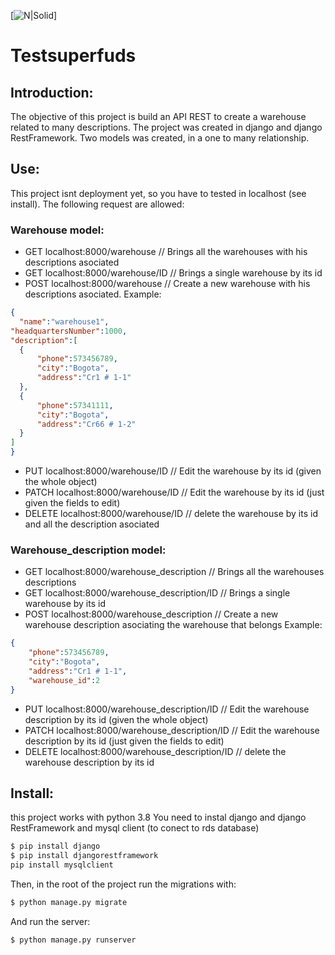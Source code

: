 [![N|Solid](https://yt3.ggpht.com/ytc/AAUvwngTXEE_ZlhGUFxfLZWeNj4onBXUI7lVHvLwi0O1mQ=s900-c-k-c0x00ffffff-no-rj)]
# Testsuperfuds

## Introduction:
The objective of this project is build an API REST to create a warehouse related to many descriptions. The project was created in django and django RestFramework. Two models was created, in a one to many relationship.

## Use:
This project isnt deployment yet, so you have to tested in localhost (see install). The following request are allowed:

### Warehouse model:
-  GET localhost:8000/warehouse // Brings all the warehouses with his descriptions asociated
-  GET localhost:8000/warehouse/ID // Brings a single warehouse by its id
-  POST localhost:8000/warehouse // Create a new warehouse with his descriptions asociated.
      Example:
```json
{
  "name":"warehouse1",
"headquartersNumber":1000,
"description":[
  {
      "phone":573456789,
      "city":"Bogota",
      "address":"Cr1 # 1-1"
  },
  {
      "phone":57341111,
      "city":"Bogota",
      "address":"Cr66 # 1-2"
  }
]
}
```
- PUT localhost:8000/warehouse/ID // Edit the warehouse by its id (given the whole object)
- PATCH localhost:8000/warehouse/ID // Edit the warehouse by its id (just given the fields to edit)
- DELETE localhost:8000/warehouse/ID // delete the warehouse by its id and all the description asociated

### Warehouse_description model:
-  GET localhost:8000/warehouse_description // Brings all the warehouses descriptions
-  GET localhost:8000/warehouse_description/ID // Brings a single warehouse by its id
-  POST localhost:8000/warehouse_description // Create a new warehouse description asociating the warehouse that belongs
      Example:
```json
{
    "phone":573456789,
    "city":"Bogota",
    "address":"Cr1 # 1-1",
    "warehouse_id":2
}
```
- PUT localhost:8000/warehouse_description/ID // Edit the warehouse description by its id (given the whole object)
- PATCH localhost:8000/warehouse_description/ID // Edit the warehouse description by its id (just given the fields to edit)
- DELETE localhost:8000/warehouse_description/ID // delete the warehouse description by its id 

## Install:
this project works with python 3.8
You need to instal django and django RestFramework and mysql client (to conect to rds database)
```sh
$ pip install django
$ pip install djangorestframework
pip install mysqlclient
```
Then, in the root of the project run the migrations with:
```sh
$ python manage.py migrate
```
And run the server:
```sh
$ python manage.py runserver
```
